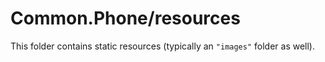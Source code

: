 # Common.Phone/resources

This folder contains static resources (typically an `"images"` folder as well).
